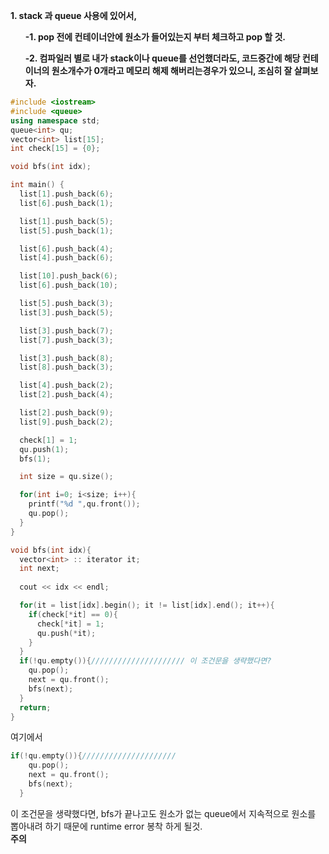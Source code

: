 <b>1. stack 과 queue 사용에 있어서, 
<ul>-1. pop 전에 컨테이너안에 원소가 들어있는지 부터 체크하고 pop 할 것.</ul>
<ul>-2. 컴파일러 별로 내가 stack이나 queue를 선언했더라도, 코드중간에 해당 컨테이너의 원소개수가 0개라고 메모리 해제 해버리는경우가 있으니,
조심히 잘 살펴보자.</ul> </b>

```c++
#include <iostream>
#include <queue>
using namespace std;
queue<int> qu;
vector<int> list[15];
int check[15] = {0};

void bfs(int idx);

int main() {
  list[1].push_back(6);
  list[6].push_back(1);

  list[1].push_back(5);
  list[5].push_back(1);

  list[6].push_back(4);
  list[4].push_back(6);

  list[10].push_back(6);
  list[6].push_back(10);

  list[5].push_back(3);
  list[3].push_back(5);

  list[3].push_back(7);
  list[7].push_back(3);

  list[3].push_back(8);
  list[8].push_back(3);

  list[4].push_back(2);
  list[2].push_back(4);

  list[2].push_back(9);
  list[9].push_back(2);

  check[1] = 1;
  qu.push(1);
  bfs(1);

  int size = qu.size();

  for(int i=0; i<size; i++){
    printf("%d ",qu.front());
    qu.pop();
  }
}

void bfs(int idx){
  vector<int> :: iterator it;
  int next;
  
  cout << idx << endl;

  for(it = list[idx].begin(); it != list[idx].end(); it++){
    if(check[*it] == 0){
      check[*it] = 1;
      qu.push(*it);
    }
  }
  if(!qu.empty()){///////////////////// 이 조건문을 생략했다면?
    qu.pop();
    next = qu.front();
    bfs(next);
  }
  return;
}
```

여기에서 

```c++
if(!qu.empty()){/////////////////////
    qu.pop();
    next = qu.front();
    bfs(next);
  }
```

이 조건문을 생략했다면, bfs가 끝나고도 원소가 없는 queue에서 지속적으로 원소를 뽑아내려 하기 때문에 runtime error 봉착 하게 될것. <br>
<b>주의</b>
